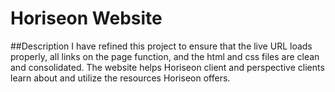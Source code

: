 # Horiseon Website
##Description
I have refined this project to ensure that the live URL loads properly, all links on the page function, and the html and css files are clean and consolidated. The website helps Horiseon client and perspective clients learn about and utilize the resources Horiseon offers.